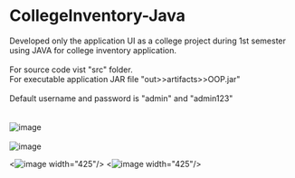 # CollegeInventory-Java
Developed only the application UI as a college project during 1st semester using JAVA for college inventory application.
<br></br>
For source code vist "src" folder.<br>
For executable application JAR file "out>>artifacts>>OOP.jar"
</br>
<br> Default username and password is "admin" and "admin123"</br>
<br></br>
![image](https://github.com/sarchit004/CollegeInventory---Java/assets/111941110/e9ca04ba-cd95-4fe1-82fb-c47a7d140c50)
<br></br>
![image](https://github.com/sarchit004/CollegeInventory---Java/assets/111941110/d0c08827-506d-4941-b81b-be3d3f5ad9b6)


<![image](https://github.com/sarchit004/CollegeInventory---Java/assets/111941110/e9ca04ba-cd95-4fe1-82fb-c47a7d140c50) width="425"/> <![image](https://github.com/sarchit004/CollegeInventory---Java/assets/111941110/d0c08827-506d-4941-b81b-be3d3f5ad9b6) width="425"/> 
